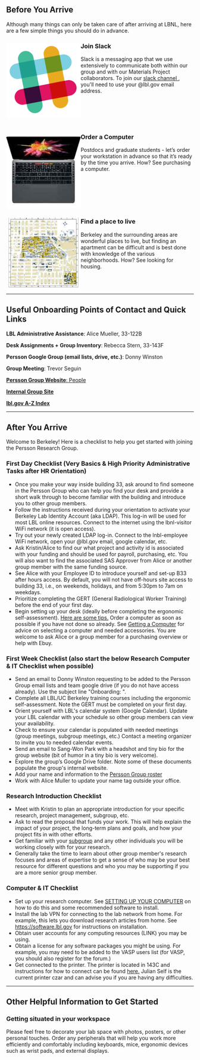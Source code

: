 ## Before You Arrive <a name="before"></a>

Although many things can only be taken care of after arriving at LBNL, here are a few simple things you should do in advance.


<div>
  <div>
    <img align="left" width="200" height="200" src="../resources/slack.png"/> 
    <div>
      <h3 padding-top="20" padding-left="20" >Join Slack</h3>
      <p padding-left="20">
        Slack is a messaging app that we use extensively to communicate both within our group and with our Materials Project collaborators. To join our <a href="https://berkeleytheory.slack.com"> slack channel </a>, you'll need to use your @lbl.gov email address.
        <br/><br/><br/><br/>
      </p>
    </div>
  </div>
</div>

<div>
  <br/>
  <div>
    <div>
      <img align="left" width="200" height="200" src="../resources/mac.jpg"/> 
      <div>
        <h3 padding-top="20" padding-left="20">Order a Computer</h3>
        <p padding-left="20">
          Postdocs and graduate students - let’s order your workstation in advance so that it’s ready by the time you arrive.
How? See purchasing a computer.
          <br /><br /><br /><br /><br />
        </p>
      </div>
    </div>
  </div>
</div>

<div>
  <br/>
  <div>
    <div>
    <img align="left" width="200" height="200" src="../resources/map.jpg"/> 
    <div>
      <h3 padding-top="10" padding-left="20">Find a place to live</h3>
      <p padding-left="20">
        Berkeley and the surrounding areas are wonderful places to live, but finding an apartment can be difficult and is best done with knowledge of the various neighborhoods. How? See looking for housing.
        <br/><br/><br/><br/>
       </p>
      </div>
    </div>
  </div>
</div>

-----------------------------------------------------------------------------------------------------------------------------
## Useful Onboarding Points of Contact and Quick Links <a name="after"></a>

**LBL Administrative Assistance**: Alice Mueller, 33-122B

**Desk Assignments + Group Inventory**: Rebecca Stern, 33-143F

**Persson Google Group (email lists, drive, etc.)**: Donny Winston

**Group Meeting**: Trevor Seguin</p>

[**Persson Group Website**: People](http://perssongroup.lbl.gov/people.html)

[**Internal Group Site**](https://sites.google.com/a/lbl.gov/perssongroup/home)

[**lbl.gov A-Z Index**](http://www.lbl.gov/a-z-index/)</p>

-----------------------------------------------------------------------------------------------------------------------------

## After You Arrive
Welcome to Berkeley! Here is a checklist to help you get started with joining the Persson Research Group.

### First Day Checklist (Very Basics & High Priority Administrative Tasks after HR Orientation) <a name="office"></a>
* Once you make your way inside building 33, ask around to find someone in the Persson Group who can help you find your desk and provide a short walk through to become familiar with the building and introduce you to other group members.
* Follow the instructions received during your orientation to activate your Berkeley Lab Identity Account (aka LDAP). This log-in will be used for most LBL online resources. Connect to the internet using the lbnl-visitor WiFi network (it is open access).
* Try out your newly created LDAP log-in. Connect to the lnbl-employee WiFi network, open your @lbl.gov email, google calendar, etc.
* Ask Kristin/Alice to find our what project and activity id is associated with your funding and should be used for payroll, purchasing, etc. You will also want to find the associated SAS Approver from Alice or another group member with the same funding source.
* See Alice with your Employee ID to introduce yourself and set-up B33 after hours access. By default, you will not have off-hours site access to building 33, i.e., on weekends, holidays, and from 5:30pm to 7am on weekdays.
* Prioritize completing the GERT (General Radiological Worker Training) before the end of your first day.
* Begin setting up your desk (ideally before completing the ergonomic self-assessment). [Here are some tips.](https://github.com/perssongroup/handbook#getting-situated-in-your-office-) Order a computer as soon as possible if you have not done so already. See [Getting a Computer](https://github.com/perssongroup/handbook#getting-a-computer) for advice on selecting a computer and needed accessories. You are welcome to ask Alice or a group member for a purchasing overview or help with Ebuy.

### First Week Checklist (also start the below Research Computer & IT Checklist when possible) <a name="office"></a>
* Send an email to Donny Winston requesting to be added to the Persson Group email lists and team google drive (if you do not have access already). Use the subject line "Onboarding: <YOUR NAME>".
* Complete all LBL/UC Berkeley training courses including the ergonomic self-assessment. Note the GERT must be completed on your first day.
* Orient yourself with LBL's calendar system (Google Calendar). Update your LBL calendar with your schedule so other group members can view your availability. 
* Check to ensure your calendar is populated with needed meetings (group meetings, subgroup meetings, etc.) Contact a meeting organizer to invite you to needed calendar events.
* Send an email to Sang-Won Park with a headshot and tiny bio for the group website (bit of humor in a tiny bio is very welcome).
* Explore the group’s Google Drive folder. Note some of these documents populate the group's internal website.
* Add your name and information to the [Persson Group roster](https://docs.google.com/spreadsheets/d/1p_B3systKq6PYCuHrbT0rGqEl18QWMaqp6x664Za8zw/edit)
* Work with Alice Muller to update your name tag outside your office.

### Research Introduction Checklist <a name="office"></a>
* Meet with Kristin to plan an appropriate introduction for your specific research, project management, subgroup, etc.
* Ask to read the proposal that funds your work. This will help explain the impact of your project, the long-term plans and goals, and how your project fits in with other efforts.
* Get familiar with your [subgroup](https://docs.google.com/document/d/1nPucQrb3383C1OS95Q50T4h_LjJwNbbVWJtj3CZ1K5c/edit) and any other individuals you will be working closely with for your research.
* Generally take the time to learn about other group member's research focuses and areas of expertise to get a sense of who may be your best resource for different questions and who you may be supporting if you are a more senior group member.

### Computer & IT Checklist <a name="office"></a>
* Set up your research computer. See [SETTING UP YOUR COMPUTER]() on how to do this and some recommended software to install.
* Install the lab VPN for connecting to the lab network from home. For example, this lets you download research articles from home. See https://software.lbl.gov for instructions on installation.
* Obtain user accounts for any computing resources (LINK) you may be using.
* Obtain a license for any software packages you might be using. For example, you may need to be added to the VASP users list (for VASP, you should also register for the forum.)
* Get connected to the printer. The printer is located in 143C and instructions for how to connect can be found [here.](https://sites.google.com/a/lbl.gov/perssongroup/printers-in-persson-group) Julian Self is the current printer czar and can advise you if you are having any difficulties.

-----------------------------------------------------------------------------------------------------------------------------

## Other Helpful Information to Get Started <a name="money"></a>

### Getting situated in your workspace <a name="office"></a>
Please feel free to decorate your lab space with photos, posters, or other personal touches. Order any peripherals that will help you work more efficiently and comfortably including keyboards, mice, ergonomic devices such as wrist pads, and external displays.
